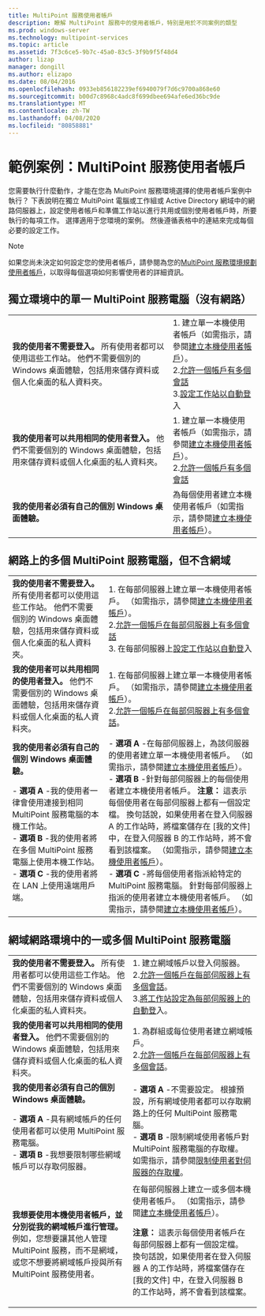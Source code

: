 ```yaml
---
title: MultiPoint 服務使用者帳戶
description: 瞭解 MultiPoint 服務中的使用者帳戶，特別是用於不同案例的類型
ms.prod: windows-server
ms.technology: multipoint-services
ms.topic: article
ms.assetid: 7f3c6ce5-9b7c-45a0-83c5-3f9b9f5f48d4
author: lizap
manager: dongill
ms.author: elizapo
ms.date: 08/04/2016
ms.openlocfilehash: 0933eb856182239ef6940079f7d6c9700a868e60
ms.sourcegitcommit: b00d7c8968c4adc8f699dbee694afe6ed36bc9de
ms.translationtype: MT
ms.contentlocale: zh-TW
ms.lasthandoff: 04/08/2020
ms.locfileid: "80858881"
---
```

# <a name="example-scenarios-multipoint-services-user-accounts"></a>範例案例：MultiPoint 服務使用者帳戶
您需要執行什麼動作，才能在您為 MultiPoint 服務環境選擇的使用者帳戶案例中執行？ 下表說明在獨立 MultiPoint 電腦或工作組或 Active Directory 網域中的網路伺服器上，設定使用者帳戶和準備工作站以進行共用或個別使用者帳戶時，所要執行的每項工作。 選擇適用于您環境的案例。 然後遵循表格中的連結來完成每個必要的設定工作。  
  
> [!NOTE]  
> 如果您尚未決定如何設定您的使用者帳戶，請參閱為您的[MultiPoint 服務環境規劃使用者帳戶](Plan-user-accounts-for-your-MultiPoint-services-environment.md)，以取得每個選項如何影響使用者的詳細資訊。  
  
## <a name="single-multipoint-services-computer-in-a-stand-alone-environment-no-network"></a>獨立環境中的單一 MultiPoint 服務電腦（沒有網路）  
  
|||  
|-|-|  
|**我的使用者不需要登入。** 所有使用者都可以使用這些工作站。 他們不需要個別的 Windows 桌面體驗，包括用來儲存資料或個人化桌面的私人資料夾。|1. 建立單一本機使用者帳戶（如需指示，請參閱[建立本機使用者帳戶](Create-local-user-accounts.md)）。<br />2.[允許一個帳戶有多個會話](Allow-one-account-to-have-multiple-sessions.md)<br />3.[設定工作站以自動登](Configure-stations-for-automatic-logon.md)入|  
|**我的使用者可以共用相同的使用者登入。** 他們不需要個別的 Windows 桌面體驗，包括用來儲存資料或個人化桌面的私人資料夾。|1. 建立單一本機使用者帳戶（如需指示，請參閱[建立本機使用者帳戶](Create-local-user-accounts.md)）。<br />2.[允許一個帳戶有多個會話](Allow-one-account-to-have-multiple-sessions.md)|  
|**我的使用者必須有自己的個別 Windows 桌面體驗。**|為每個使用者建立本機使用者帳戶（如需指示，請參閱[建立本機使用者帳戶](Create-local-user-accounts.md)）。|  
  
## <a name="multiple-multipoint-services-computers-on-a-network-but-with-no-domain"></a>網路上的多個 MultiPoint 服務電腦，但不含網域  
  
|||  
|-|-|  
|**我的使用者不需要登入。** 所有使用者都可以使用這些工作站。 他們不需要個別的 Windows 桌面體驗，包括用來儲存資料或個人化桌面的私人資料夾。|1. 在每部伺服器上建立單一本機使用者帳戶。 （如需指示，請參閱[建立本機使用者帳戶](Create-local-user-accounts.md)）。<br />2.[允許一個帳戶在每部伺服器上有多個會話](Allow-one-account-to-have-multiple-sessions.md)<br />3. 在每部伺服器上[設定工作站以自動登](Configure-stations-for-automatic-logon.md)入|  
|**我的使用者可以共用相同的使用者登入。** 他們不需要個別的 Windows 桌面體驗，包括用來儲存資料或個人化桌面的私人資料夾。|1. 在每部伺服器上建立單一本機使用者帳戶。 （如需指示，請參閱[建立本機使用者帳戶](Create-local-user-accounts.md)）。<br />2.[允許一個帳戶在每部伺服器上有多個會話](Allow-one-account-to-have-multiple-sessions.md)。|  
|**我的使用者必須有自己的個別 Windows 桌面體驗。**<p>-   **選項 A** -我的使用者一律會使用連接到相同 MultiPoint 服務電腦的本機工作站。<br />-   **選項 B** -我的使用者將在多個 MultiPoint 服務電腦上使用本機工作站。<br />-   **選項 C** -我的使用者將在 LAN 上使用遠端用戶端。|-   **選項 A** -在每部伺服器上，為該伺服器的使用者建立單一本機使用者帳戶。 （如需指示，請參閱[建立本機使用者帳戶](Create-local-user-accounts.md)）。<br />-   **選項 B** -針對每部伺服器上的每個使用者建立本機使用者帳戶。 **注意：** 這表示每個使用者在每部伺服器上都有一個設定檔。 換句話說，如果使用者在登入伺服器 A 的工作站時，將檔案儲存在 [我的文件] 中，在登入伺服器 B 的工作站時，將不會看到該檔案。 （如需指示，請參閱[建立本機使用者帳戶](Create-local-user-accounts.md)）。<br />-   **選項 C** -將每個使用者指派給特定的 MultiPoint 服務電腦。 針對每部伺服器上指派的使用者建立本機使用者帳戶。 （如需指示，請參閱[建立本機使用者帳戶](Create-local-user-accounts.md)）。|  
  
## <a name="one-or-more-multipoint-services-computers-in-a-domain-network-environment"></a>網域網路環境中的一或多個 MultiPoint 服務電腦  
  
|||  
|-|-|  
|**我的使用者不需要登入。** 所有使用者都可以使用這些工作站。 他們不需要個別的 Windows 桌面體驗，包括用來儲存資料或個人化桌面的私人資料夾。|1. 建立網域帳戶以登入伺服器。<br />2.[允許一個帳戶在每部伺服器上有多個會話](Allow-one-account-to-have-multiple-sessions.md)。<br />3.[將工作站設定為每部伺服器上的自動登](Configure-stations-for-automatic-logon.md)入。|  
|**我的使用者可以共用相同的使用者登入。** 他們不需要個別的 Windows 桌面體驗，包括用來儲存資料或個人化桌面的私人資料夾。|1. 為群組或每位使用者建立網域帳戶。<br />2.[允許一個帳戶在每部伺服器上有多個會話](Allow-one-account-to-have-multiple-sessions.md)。|  
|**我的使用者必須有自己的個別 Windows 桌面體驗。**<p>-   **選項 A** -具有網域帳戶的任何使用者都可以使用 MultiPoint 服務電腦。<br />-   **選項 B** -我想要限制哪些網域帳戶可以存取伺服器。|-   **選項 A** -不需要設定。 根據預設，所有網域使用者都可以存取網路上的任何 MultiPoint 服務電腦。<br />-   **選項 B** -限制網域使用者帳戶對 MultiPoint 服務電腦的存取權。 如需指示，請參閱[限制使用者對伺服器的存取權](limit-users--access-to-the-server-in-multipoint-services.md)。|  
|**我想要使用本機使用者帳戶，並分別從我的網域帳戶進行管理。** 例如，您想要讓其他人管理 MultiPoint 服務，而不是網域，或您不想要將網域帳戶授與所有 MultiPoint 服務使用者。|在每部伺服器上建立一或多個本機使用者帳戶。 （如需指示，請參閱[建立本機使用者帳戶](Create-local-user-accounts.md)）。<p>**注意：** 這表示每個使用者帳戶在每部伺服器上都有一個設定檔。 換句話說，如果使用者在登入伺服器 A 的工作站時，將檔案儲存在 [我的文件] 中，在登入伺服器 B 的工作站時，將不會看到該檔案。|  